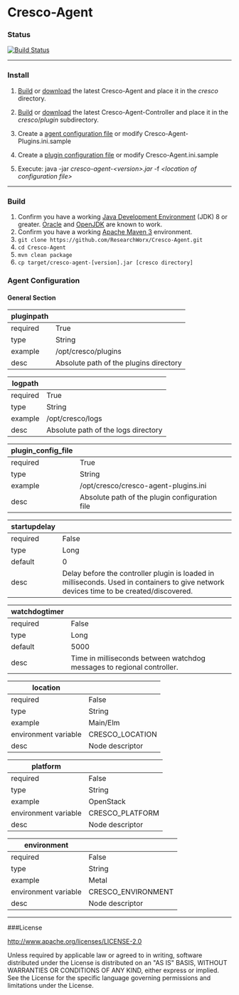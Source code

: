Cresco-Agent
=========================

### Status
[![Build Status](http://128.163.188.129:9998/buildStatus/icon?job=Cresco-Agent)](http://128.163.188.129:9998/job/Cresco-Agent/)

---
### Install

1. [Build](#build-section) or [download](http://128.163.188.129:9998/job/Cresco-Agent/lastSuccessfulBuild/com.researchworx.cresco$cresco-agent/) the latest Cresco-Agent and place it in the _cresco_ directory. 
1. [Build](https://github.com/ResearchWorx/Cresco-Agent-Controller-Plugin) or [download](http://128.163.188.129:9998/job/Cresco-Agent-Controller-Plugin/lastStableBuild/com.researchworx.cresco$cresco-agent-controller-plugin/) the latest Cresco-Agent-Controller and place it in the _cresco_/_plugin_ subdirectory.
1. Create a [agent configuration file](#agent-config-section) or modify Cresco-Agent-Plugins.ini.sample
1. Create a [plugin configuration file](https://github.com/ResearchWorx/Cresco-Agent-Controller-Plugin) or modify Cresco-Agent.ini.sample

5. Execute: java -jar  _cresco-agent-\<version\>.jar_ -f _\<location of configuration file\>_

---

### <a name="build-section"></a>Build

1. Confirm you have a working [Java Development Environment](https://www.java.com/en/download/faq/develop.xml) (JDK) 8 or greater.  [Oracle](http://www.oracle.com/technetwork/java/javase/downloads/jdk8-downloads-2133151.html) and [OpenJDK](http://openjdk.java.net/) are known to work. 
1. Confirm you have a working [Apache Maven 3](https://maven.apache.org) environment.
1. ```git clone https://github.com/ResearchWorx/Cresco-Agent.git```
1. ```cd Cresco-Agent```
1. ```mvn clean package```
1. ```cp target/cresco-agent-[version].jar [cresco directory]```

### <a name="agent-config-section"></a>Agent Configuration

#### General Section
|  pluginpath |   |
|---|---|
| required  | True  |
| type  | String  |
| example  | /opt/cresco/plugins  |
| desc  |  Absolute path of the plugins directory |

| logpath  |   |
|---|---|
| required  | True  |
| type  | String  |
| example  | /opt/cresco/logs  |
| desc  |  Absolute path of the logs directory |

| plugin_config_file  |   |
|---|---|
| required  | True  |
| type  | String  |
| example  | /opt/cresco/cresco-agent-plugins.ini  |
| desc  |  Absolute path of the plugin configuration file |

| startupdelay  |   |
|---|---|
| required  | False  |
| type  | Long  |
| default  | 0  |
| desc  |  Delay before the controller plugin is loaded in milliseconds.  Used in containers to give network devices time to be created/discovered. |

| watchdogtimer  |   |
|---|---|
| required  | False  |
| type  | Long  |
| default  | 5000  |
| desc  |  Time in milliseconds between watchdog messages to regional controller. |

|  location |   |
|---|---|
| required  | False  |
| type  | String  |
| example  | Main/Elm |
| environment variable | CRESCO_LOCATION|
| desc  |  Node descriptor |

|  platform |   |
|---|---|
| required  | False  |
| type  | String  |
| example  | OpenStack |
| environment variable | CRESCO_PLATFORM|
| desc  |  Node descriptor |

|  environment |   |
|---|---|
| required  | False  |
| type  | String  |
| example  | Metal |
| environment variable | CRESCO_ENVIRONMENT|
| desc  |  Node descriptor |


---






###License

http://www.apache.org/licenses/LICENSE-2.0

Unless required by applicable law or agreed to in writing, software distributed under the License is distributed on an "AS IS" BASIS, WITHOUT WARRANTIES OR CONDITIONS OF ANY KIND, either express or implied. See the License for the specific language governing permissions and limitations under the License.


